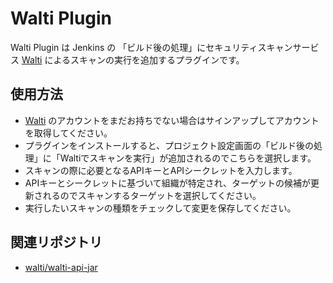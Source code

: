 # Walti Plugin

Walti Plugin は Jenkins の 「ビルド後の処理」にセキュリティスキャンサービス [Walti](https://walti.io/) によるスキャンの実行を追加するプラグインです。

## 使用方法

* [Walti](https://walti.io) のアカウントをまだお持ちでない場合はサインアップしてアカウントを取得してください。
* プラグインをインストールすると、プロジェクト設定画面の「ビルド後の処理」に「Waltiでスキャンを実行」が追加されるのでこちらを選択します。
* スキャンの際に必要となるAPIキーとAPIシークレットを入力します。
* APIキーとシークレットに基づいて組織が特定され、ターゲットの候補が更新されるのでスキャンするターゲットを選択してください。
* 実行したいスキャンの種類をチェックして変更を保存してください。

## 関連リポジトリ

* [walti/walti-api-jar](https://github.com/walti/walti-api-jar)
